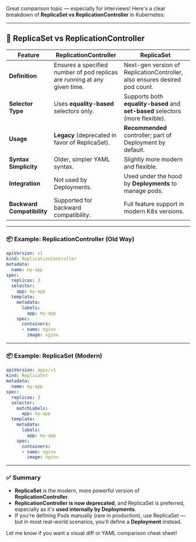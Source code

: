 Great comparison topic — especially for interviews! Here's a clear breakdown of **ReplicaSet vs ReplicationController** in Kubernetes:

---

## 🔁 ReplicaSet vs ReplicationController

| Feature | **ReplicationController** | **ReplicaSet** |
|---------|---------------------------|----------------|
| **Definition** | Ensures a specified number of pod replicas are running at any given time. | Next-gen version of ReplicationController, also ensures desired pod count. |
| **Selector Type** | Uses **equality-based** selectors only. | Supports both **equality-based** and **set-based** selectors (more flexible). |
| **Usage** | **Legacy** (deprecated in favor of ReplicaSet). | **Recommended** controller; part of Deployment by default. |
| **Syntax Simplicity** | Older, simpler YAML syntax. | Slightly more modern and flexible. |
| **Integration** | Not used by Deployments. | Used under the hood by **Deployments** to manage pods. |
| **Backward Compatibility** | Supported for backward compatibility. | Full feature support in modern K8s versions. |

---

### 📦 Example: ReplicationController (Old Way)
```yaml
apiVersion: v1
kind: ReplicationController
metadata:
  name: my-app
spec:
  replicas: 3
  selector:
    app: my-app
  template:
    metadata:
      labels:
        app: my-app
    spec:
      containers:
      - name: nginx
        image: nginx
```

---

### 📦 Example: ReplicaSet (Modern)
```yaml
apiVersion: apps/v1
kind: ReplicaSet
metadata:
  name: my-app
spec:
  replicas: 3
  selector:
    matchLabels:
      app: my-app
  template:
    metadata:
      labels:
        app: my-app
    spec:
      containers:
      - name: nginx
        image: nginx
```

---

### ✅ Summary

- **ReplicaSet** is the modern, more powerful version of **ReplicationController**.
- **ReplicationController is now deprecated**, and ReplicaSet is preferred, especially as it's **used internally by Deployments**.
- If you're defining Pods manually (rare in production), use ReplicaSet — but in most real-world scenarios, you'll define a **Deployment** instead.

Let me know if you want a visual diff or YAML comparison cheat sheet!